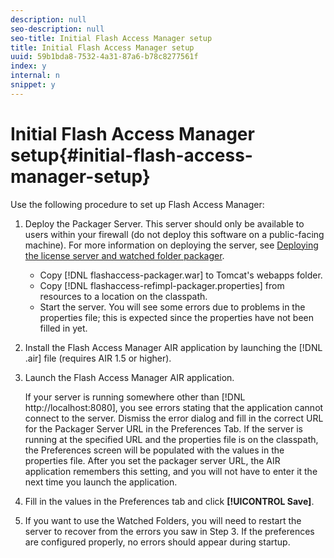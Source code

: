 ```yaml
---
description: null
seo-description: null
seo-title: Initial Flash Access Manager setup
title: Initial Flash Access Manager setup
uuid: 59b1bda8-7532-4a31-87a6-b78c8277561f
index: y
internal: n
snippet: y
---
```


# Initial Flash Access Manager setup{#initial-flash-access-manager-setup}

Use the following procedure to set up Flash Access Manager:

1. Deploy the Packager Server. This server should only be available to users within your firewall (do not deploy this software on a public-facing machine). For more information on deploying the server, see [Deploying the license server and watched folder packager](c_xgep_using-aaxs-ref-impl-deploying-license-server-and-wfp.md).

    * Copy [!DNL flashaccess-packager.war] to Tomcat's webapps folder.
    * Copy [!DNL flashaccess-refimpl-packager.properties] from resources to a location on the classpath.
    * Start the server. You will see some errors due to problems in the properties file; this is expected since the properties have not been filled in yet.

1. Install the Flash Access Manager AIR application by launching the [!DNL .air] file (requires AIR 1.5 or higher).
1. Launch the Flash Access Manager AIR application.

   If your server is running somewhere other than [!DNL http://localhost:8080], you see errors stating that the application cannot connect to the server. Dismiss the error dialog and fill in the correct URL for the Packager Server URL in the Preferences Tab. If the server is running at the specified URL and the properties file is on the classpath, the Preferences screen will be populated with the values in the properties file. After you set the packager server URL, the AIR application remembers this setting, and you will not have to enter it the next time you launch the application.
1. Fill in the values in the Preferences tab and click **[!UICONTROL Save]**. 
1. If you want to use the Watched Folders, you will need to restart the server to recover from the errors you saw in Step 3. If the preferences are configured properly, no errors should appear during startup.

